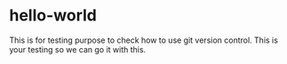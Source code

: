 # hello-world
This is for testing purpose to check how to use git version control.
This is your testing so we can go it with this.
